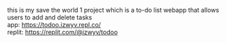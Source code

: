 this is my save the world 1 project which is a to-do list webapp that allows users to add and delete tasks <br>
app: https://todoo.izwyv.repl.co/ <br>
replit: https://replit.com/@izwyv/todoo
